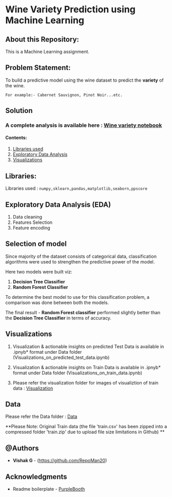 # Wine Variety Prediction using Machine Learning


## About this Repository:

This is a Machine Learning assignment. 

## Problem Statement:

To build a predictive model using the wine dataset to predict the **variety** of the wine. 


```
For example:- Cabernet Sauvignon, Pinot Noir...etc.
```

## Solution

### A complete analysis is available here : [Wine variety notebook](https://github.com/RepoMan20/wine-variety-prediction/tree/master/Data)

#### Contents: 

1. [Libraries used](#libraries)
2. [Exploratory Data Analysis](#eda)
3. [Visualizations](#viz)

<a name="libraries"></a>
## Libraries:

Libraries used :  ```
                  numpy,sklearn,pandas,matplotlib,seaborn,ppscore
                  ```


<a name="eda"></a>
## Exploratory Data Analysis (EDA)

1. Data cleaning
2. Features Selection
3. Feature encoding

<a name="eda"></a>
## Selection of model 

Since majority of the dataset consists of categorical data, classification algorithms were used to strengthen the predictive power of the model.

Here two models were built viz: 

1. **Decision Tree Classifier**
2. **Random Forest Classifier**

To determine the best model to use for this classification problem, a comparison was done between both the models.

The final result -  **Random Forest classifier** performed slightly better than the **Decision Tree Classifier** in terms of accuracy.

<a name="viz"></a>
## Visualizations

1. Visualization & actionable insights on predicted Test Data is available in .ipnyb* format under Data folder   (Visualizations_on_predicted_test_data.ipynb)

2. Visualization & actionable insights on  Train Data is available in .ipnyb* format under Data folder 
(Visualizations_on_train_data.ipynb)

3. Please refer the visualization folder for images of visualiztion of train data : [Visualization](https://github.com/RepoMan20/wine-variety-prediction/tree/master/Visualization_images)



## Data
Please refer the Data folder : [Data](https://github.com/RepoMan20/wine-variety-prediction/tree/master/Data)

**Please Note: Original Train data (the file 'train.csv' has been zipped into a compressed folder 'train.zip' due to upload file size limitations in Github) ** 

## @Authors

* **Vishak G** - (https://github.com/RepoMan20)


## Acknowledgments
* Readme boilerplate - [PurpleBooth](https://github.com/PurpleBooth)

